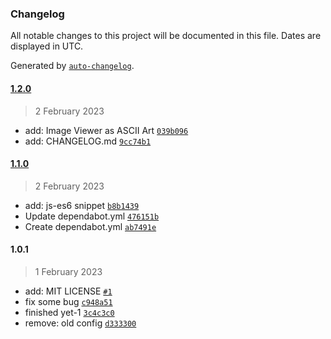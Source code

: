 ### Changelog

All notable changes to this project will be documented in this file. Dates are displayed in UTC.

Generated by [`auto-changelog`](https://github.com/CookPete/auto-changelog).

#### [1.2.0](https://github.com/masrenda/reivim/compare/1.1.0...1.2.0)

> 2 February 2023

*   add: Image Viewer as ASCII Art [`039b096`](https://github.com/masrenda/reivim/commit/039b096f2dd59a68c7f39359bb2d4c0fb9e448ff)
*   add: CHANGELOG.md [`9cc74b1`](https://github.com/masrenda/reivim/commit/9cc74b1e5c3e92f4cc002f1e0a9cf1b4f6550de3)

#### [1.1.0](https://github.com/masrenda/reivim/compare/1.0.1...1.1.0)

> 2 February 2023

*   add: js-es6 snippet [`b8b1439`](https://github.com/masrenda/reivim/commit/b8b143970e0d60bb811ec01561f47376b8816dff)
*   Update dependabot.yml [`476151b`](https://github.com/masrenda/reivim/commit/476151bcaf4a6f011204ee5e9af45f4698b45e06)
*   Create dependabot.yml [`ab7491e`](https://github.com/masrenda/reivim/commit/ab7491e367138e47678e42be634856fd4ec83346)

#### 1.0.1

> 1 February 2023

*   add: MIT LICENSE [`#1`](https://github.com/masrenda/reivim/pull/1)
*   fix some bug [`c948a51`](https://github.com/masrenda/reivim/commit/c948a510d07a1654323ec4c48e9ca57a18f9a5fa)
*   finished yet-1 [`3c4c3c0`](https://github.com/masrenda/reivim/commit/3c4c3c0ab45ba5a952f271acca4a8136aefbf6b1)
*   remove: old config [`d333300`](https://github.com/masrenda/reivim/commit/d333300bfa5645d06eb5534fd1ba6c07712e5ee0)
